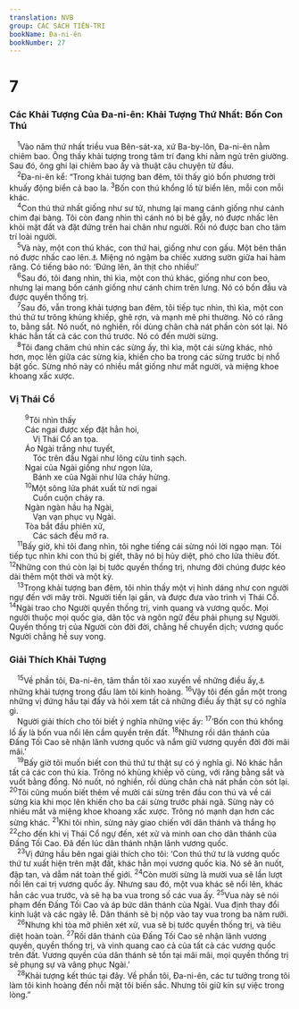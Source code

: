 ```yaml
---
translation: NVB
group: CÁC SÁCH TIÊN-TRI
bookName: Đa-ni-ên 
bookNumber: 27
---
```


<div class="title"><h1>7</h1><h3>Các Khải Tượng Của Đa-ni-ên: Khải Tượng Thứ Nhất: Bốn Con Thú </h3></div>
<span class="verse da_7_1"> <sup>1</sup>Vào năm thứ nhất triều vua Bên-sát-xa, xứ Ba-by-lôn, Đa-ni-ên nằm chiêm bao. Ông thấy khải tượng trong tâm trí đang khi nằm ngủ trên giường. Sau đó, ông ghi lại chiêm bao ấy và thuật câu chuyện từ đầu. <br/></span>
<span class="verse da_7_2"> <sup>2</sup>Đa-ni-ên kể: “Trong khải tượng ban đêm, tôi thấy gió bốn phương trời khuấy động biển cả bao la. </span>
<span class="verse da_7_3"><sup>3</sup>Bốn con thú khổng lồ từ biển lên, mỗi con mỗi khác. <br/></span>
<span class="verse da_7_4"> <sup>4</sup>Con thú thứ nhất giống như sư tử, nhưng lại mang cánh giống như cánh chim đại bàng. Tôi còn đang nhìn thì cánh nó bị bẻ gẫy, nó được nhấc lên khỏi mặt đất và đặt đứng trên hai chân như người. Rồi nó được ban cho tâm trí loài người. <br/></span>
<span class="verse da_7_5"> <sup>5</sup>Và này, một con thú khác, con thứ hai, giống như con gấu. Một bên thân nó được nhấc cao lên.<a data-toggle="tooltip" data-placement="bottom" title="Nt: mơ hồ: nó được đặt đứng trên một bên. Các bản dịch suy ra: ‘nó đứng trên hai chân sau,’ ‘nửa thân này cao hơn nửa thân kia.’ Có thể hình dung con gấu trong tư thế khom lưng, hai chân sau duỗi thẳng nên phần thân sau cao hơn, hai chân trước cong lại, sẵn sàng rút vô khi gấu đứng dậy trên hai chân sau">⚓</a> Miệng nó ngậm ba chiếc xương sườn giữa hai hàm răng. Có tiếng bảo nó: ‘Đứng lên, ăn thịt cho nhiều!’ <br/></span>
<span class="verse da_7_6"> <sup>6</sup>Sau đó, tôi đang nhìn, thì kìa, một con thú khác, giống như con beo, nhưng lại mang bốn cánh giống như cánh chim trên lưng. Nó có bốn đầu và được quyền thống trị. <br/></span>
<span class="verse da_7_7"> <sup>7</sup>Sau đó, vẫn trong khải tượng ban đêm, tôi tiếp tục nhìn, thì kìa, một con thú thứ tư trông khủng khiếp, ghê rợn, và mạnh mẽ phi thường. Nó có răng to, bằng sắt. Nó nuốt, nó nghiền, rồi dùng chân chà nát phần còn sót lại. Nó khác hẳn tất cả các con thú trước. Nó có đến mười sừng. <br/></span>
<span class="verse da_7_8"> <sup>8</sup>Tôi đang chăm chú nhìn các sừng ấy, thì kìa, một cái sừng khác, nhỏ hơn, mọc lên giữa các sừng kia, khiến cho ba trong các sừng trước bị nhổ bật gốc. Sừng nhỏ này có nhiều mắt giống như mắt người, và miệng khoe khoang xấc xược. <br/></span>
<div class="title"><h3>Vị Thái Cổ </h3></div>
<span class="verse da_7_9">  <sup>9</sup>Tôi nhìn thấy <br/>  Các ngai được xếp đặt hẳn hoi, <br/>   Vị Thái Cổ an tọa. <br/>  Áo Ngài trắng như tuyết, <br/>   Tóc trên đầu Ngài như lông cừu tinh sạch. <br/>  Ngai của Ngài giống như ngọn lửa, <br/>   Bánh xe của Ngài như lửa cháy hừng. <br/></span>
<span class="verse da_7_10">  <sup>10</sup>Một sông lửa phát xuất từ nơi ngai <br/>   Cuồn cuộn chảy ra. <br/>  Ngàn ngàn hầu hạ Ngài, <br/>   Vạn vạn phục vụ Ngài. <br/>  Tòa bắt đầu phiên xử, <br/>   Các sách đều mở ra. <br/></span>
<span class="verse da_7_11"> <sup>11</sup>Bấy giờ, khi tôi đang nhìn, tôi nghe tiếng cái sừng nói lời ngạo mạn. Tôi tiếp tục nhìn khi con thú bị giết, thây nó bị hủy diệt, phó cho lửa thiêu đốt. </span>
<span class="verse da_7_12"><sup>12</sup>Những con thú còn lại bị tước quyền thống trị, nhưng đời chúng được kéo dài thêm một thời và một kỳ. <br/></span>
<span class="verse da_7_13"> <sup>13</sup>Trong khải tượng ban đêm, tôi nhìn thấy một vị hình dáng như con người ngự đến với mây trời. Người tiến lại gần, và được đưa vào trình vị Thái Cổ. </span>
<span class="verse da_7_14"><sup>14</sup>Ngài trao cho Người quyền thống trị, vinh quang và vương quốc. Mọi người thuộc mọi quốc gia, dân tộc và ngôn ngữ đều phải phụng sự Người. Quyền thống trị của Người còn đời đời, chẳng hề chuyển dịch; vương quốc Người chẳng hề suy vong. <br/></span>
<div class="title"><h3>Giải Thích Khải Tượng </h3></div>
<span class="verse da_7_15"> <sup>15</sup>Về phần tôi, Đa-ni-ên, tâm thần tôi xao xuyến về những điều ấy,<a data-toggle="tooltip" data-placement="bottom" title="Dịch theo LXX">⚓</a> những khải tượng trong đầu làm tôi kinh hoàng. </span>
<span class="verse da_7_16"><sup>16</sup>Vậy tôi đến gần một trong những vị đứng hầu tại đấy và hỏi xem tất cả những điều ấy thật sự có nghĩa gì. <br/> Người giải thích cho tôi biết ý nghĩa những việc ấy: </span>
<span class="verse da_7_17"><sup>17</sup>‘Bốn con thú khổng lồ ấy là bốn vua nổi lên cầm quyền trên đất. </span>
<span class="verse da_7_18"><sup>18</sup>Nhưng rồi dân thánh của Đấng Tối Cao sẽ nhận lãnh vương quốc và nắm giữ vương quyền đời đời mãi mãi.’ <br/></span>
<span class="verse da_7_19"> <sup>19</sup>Bấy giờ tôi muốn biết con thú thứ tư thật sự có ý nghĩa gì. Nó khác hẳn tất cả các con thú kia. Trông nó khủng khiếp vô cùng, với răng bằng sắt và vuốt bằng đồng. Nó nuốt, nó nghiền, rồi dùng chân chà nát phần còn sót lại. </span>
<span class="verse da_7_20"><sup>20</sup>Tôi cũng muốn biết thêm về mười cái sừng trên đầu con thú và về cái sừng kia khi mọc lên khiến cho ba cái sừng trước phải ngã. Sừng này có nhiều mắt và miệng khoe khoang xấc xược. Trông nó mạnh dạn hơn các sừng khác. </span>
<span class="verse da_7_21"><sup>21</sup>Khi tôi nhìn, sừng này giao chiến với dân thánh và thắng họ </span>
<span class="verse da_7_22"><sup>22</sup>cho đến khi vị Thái Cổ ngự đến, xét xử và minh oan cho dân thánh của Đấng Tối Cao. Đã đến lúc dân thánh nhận lãnh vương quốc. <br/></span>
<span class="verse da_7_23"> <sup>23</sup>Vị đứng hầu bên ngai giải thích cho tôi: ‘Con thú thứ tư là vương quốc thứ tư xuất hiện trên mặt đất, khác hẳn mọi vương quốc kia. Nó sẽ ăn nuốt, đập tan, và dẫm nát toàn thế giới. </span>
<span class="verse da_7_24"><sup>24</sup>Còn mười sừng là mười vua sẽ lần lượt nổi lên cai trị vương quốc ấy. Nhưng sau đó, một vua khác sẽ nổi lên, khác hẳn các vua trước, và sẽ hạ ba vua trong số các vua ấy. </span>
<span class="verse da_7_25"><sup>25</sup>Vua này sẽ nói phạm đến Đấng Tối Cao và áp bức dân thánh của Ngài. Vua định thay đổi kinh luật và các ngày lễ. Dân thánh sẽ bị nộp vào tay vua trong ba năm rưỡi. <br/></span>
<span class="verse da_7_26"> <sup>26</sup>Nhưng khi tòa mở phiên xét xử, vua sẽ bị tước quyền thống trị, và tiêu diệt hoàn toàn. </span>
<span class="verse da_7_27"><sup>27</sup>Rồi dân thánh của Đấng Tối Cao sẽ nhận lãnh vương quyền, quyền thống trị, và vinh quang cao cả của tất cả các vương quốc trên đất. Vương quyền của dân thánh sẽ tồn tại mãi mãi, mọi quyền thống trị sẽ phụng sự và vâng phục Ngài.’ <br/></span>
<span class="verse da_7_28"> <sup>28</sup>Khải tượng kết thúc tại đây. Về phần tôi, Đa-ni-ên, các tư tưởng trong tôi làm tôi kinh hoàng đến nỗi mặt tôi biến sắc. Nhưng tôi giữ kín sự việc trong lòng.” <br/></span>
